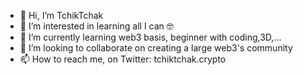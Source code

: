 - 👋 Hi, I’m TchikTchak
- 👀 I’m interested in learning all I can 🤓
- 🌱 I’m currently learning web3 basis, beginner with coding,3D,...
- 💞️ I’m looking to collaborate on creating a large web3's community
- 📫 How to reach me, on Twitter: tchiktchak.crypto 

<!---
TchikTchakX/TchikTchakX is a ✨ special ✨ repository because its `README.md` (this file) appears on your GitHub profile.
You can click the Preview link to take a look at your changes.
--->
